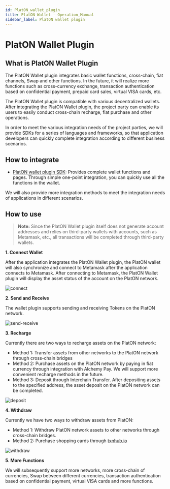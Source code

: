 ```yaml
---
id: PlatON_wallet_plugin
title: PlatON-Wallet - Operation_Manual
sidebar_label: PlatON wallet plugin 
---
```


# PlatON Wallet Plugin

## What is PlatON Wallet Plugin

The PlatON Wallet plugin integrates basic wallet functions, cross-chain, fiat channels, Swap and other functions. In the future, it will realize more functions such as cross-currency exchange, transaction authentication based on confidential payment, prepaid card sales, virtual VISA cards, etc. 

The PlatON Wallet plugin is compatible with various decentralized wallets. After integrating the PlatON Wallet plugin, the project party can enable its users to easily conduct cross-chain recharge, fiat purchase and other operations.

In order to meet the various integration needs of the project parties, we will provide SDKs for a series of languages and frameworks, so that application developers can quickly complete integration according to different business scenarios.

## How to integrate
- [PlatON wallet plugin SDK](/docs/en/PlatON_Wallet_Plugin_Sdk): Provides complete wallet functions and pages. Through simple one-point integration, you can quickly use all the functions in the wallet.

We will also provide more integration methods to meet the integration needs of applications in different scenarios. 

## How to use

> **Note:** Since the PlatON Wallet plugin itself does not generate account addresses and relies on third-party wallets with accounts, such as Metamask, etc., all transactions will be completed through third-party wallets. 

**1. Connect Wallet** 

After the application integrates the PlatON Wallet plugin, the PlatON wallet will also synchronize and connect to Metamask after the application connects to Metamask. After connecting to Metamask, the PlatON Wallet plugin will display the asset status of the account on the PlatON network.

<img src="/docs/img/zh-CN/PlatON-Wallet-imgs/connect.jpg" alt="connect"/>

**2. Send and Receive** 

The wallet plugin supports sending and receiving Tokens on the PlatON network. 

<img src="/docs/img/zh-CN/PlatON-Wallet-imgs/send-receive.jpg" alt="send-receive"/>

**3. Recharge** 

Currently there are two ways to recharge assets on the PlatON network: 

- Method 1: Transfer assets from other networks to the PlatON network through cross-chain bridges 
- Method 2: Purchase assets on the PlatON network by paying in fiat currency through integration with Alchemy Pay.   We will support more convenient recharge methods in the future. 
- Method 3: Deposit through Interchain Transfer. After depositing assets to the specified address, the asset deposit on the PlatON network can be completed.

<img src="/docs/img/zh-CN/PlatON-Wallet-imgs/deposit.jpg" alt="deposit"/>

**4. Withdraw** 

Currently we have two ways to withdraw assets from PlatON: 
- Method 1: Withdraw PlatON network assets to other networks through cross-chain bridges. 
- Method 2: Purchase shopping cards through [txnhub.io](https://txnhub.io) 

<img src="/docs/img/zh-CN/PlatON-Wallet-imgs/withdraw.jpg" alt="withdraw"/>

**5. More Functions** 

We will subsequently support more networks, more cross-chain of currencies, Swap between different currencies, transaction authentication based on confidential payment, virtual VISA cards and more functions. 

